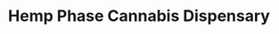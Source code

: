 ---
title: "Hemp Phase Cannabis Dispensary"
url: /pemberton/hemp-phase-cannabis-dispensary/
shop: cannabis
---